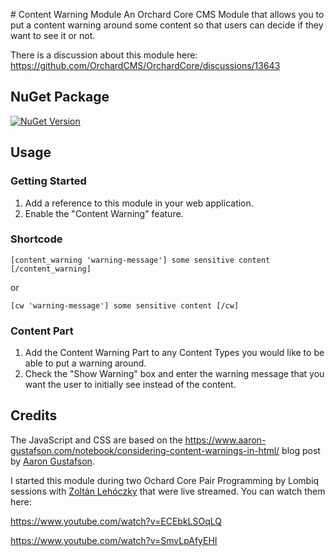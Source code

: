 ﻿﻿# Content Warning Module 
An Orchard Core CMS Module that allows you to put a content warning around some content so that users can decide if they want to see it or not.

There is a discussion about this module here: <https://github.com/OrchardCMS/OrchardCore/discussions/13643>

## NuGet Package
[![NuGet Version](https://img.shields.io/nuget/v/DrewBrasher.OrchardCore.ContentWarning)](https://www.nuget.org/packages/DrewBrasher.OrchardCore.ContentWarning/)


## Usage
### Getting Started
1. Add a reference to this module in your web application.
2. Enable the "Content Warning" feature.

### Shortcode
```
[content_warning 'warning-message'] some sensitive content [/content_warning]
```
or

```
[cw 'warning-message'] some sensitive content [/cw]
```

### Content Part
1. Add the Content Warning Part to any Content Types you would like to be able to put a warning around.
2. Check the "Show Warning" box and enter the warning message that you want the user to initially see instead of the content.

## Credits
The JavaScript and CSS are based on the <https://www.aaron-gustafson.com/notebook/considering-content-warnings-in-html/> blog post by [Aaron Gustafson](https://github.com/aarongustafson). 

I started this module during two Ochard Core Pair Programming by Lombiq sessions with [Zoltán Lehóczky](https://github.com/Piedone) that were live streamed. You can watch them here:

<https://www.youtube.com/watch?v=ECEbkLSOqLQ>

<https://www.youtube.com/watch?v=SmvLpAfyEHI>
